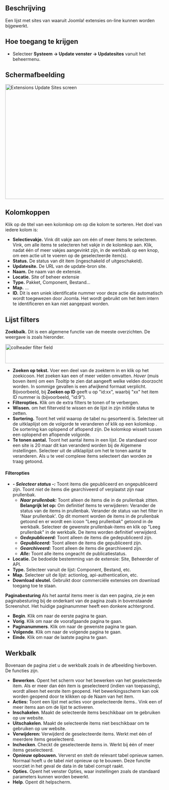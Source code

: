 <!-- Filename: Help4.x:Extensions:_Update_Sites / Display title: Extensies: Updatesites -->

## Beschrijving

Een lijst met sites van waaruit Joomla! extensies on-line kunnen worden
bijgewerkt.

## Hoe toegang te krijgen

- Selecteer **Systeem → Update venster → Updatesites** vanuit
  het beheermenu.

## Schermafbeelding

<img
src="https://docs.joomla.org/images/thumb/b/b1/Help-4x-Extensions-Update-Sites-screen-nl.png/800px-Help-4x-Extensions-Update-Sites-screen-nl.png"
decoding="async"
srcset="https://docs.joomla.org/images/b/b1/Help-4x-Extensions-Update-Sites-screen-nl.png 1.5x"
data-file-width="1090" data-file-height="497" width="800" height="365"
alt="Extensions Update Sites screen" />

## Kolomkoppen

Klik op de titel van een kolomkop om op die kolom te sorteren. Het doel
van iedere kolom is:

- **Selectievakje.** Vink dit vakje aan om één of meer items te
  selecteren. Vink, om alle items te selecteren het vakje in de kolomkop
  aan. Klik, nadat één of meer vakjes aangevinkt zijn, in de werkbalk op
  een knop, om een actie uit te voeren op de geselecteerde item(s).
- **Status.** De status van dit item (ingeschakeld of uitgeschakeld).
- **Updatesite.** De URL van de update-bron site.
- **Naam.** De naam van de extensie.
- **Locatie.** Site of beheer extensie
- **Type.** Pakket, Component, Bestand...
- **Map.** ...
- **ID.** Dit is een uniek identificatie nummer voor deze actie die
  automatisch wordt toegewezen door Joomla. Het wordt gebruikt om het
  item intern te identificeren en kan niet aangepast worden.

## Lijst filters

**Zoekbalk.** Dit is een algemene functie van de meeste overzichten. De
weergave is zoals hieronder.

<img
src="https://docs.joomla.org/images/8/88/Help-4x-colheader-filter-field-nl.png"
decoding="async" data-file-width="848" data-file-height="61" width="848"
height="61" alt="colheader filter field" />

- **Zoeken op tekst.** Voer een deel van de zoekterm in en klik op het
  zoekicoon. Het zoeken kan een of meer velden omvatten. *Hover* (muis
  boven item) om een *Tooltip* te zien dat aangeeft welke velden
  doorzocht worden. In sommige gevallen is een afwijkend formaat
  verplicht. Bijvoorbeeld, bij **Zoeken op ID** geeft u op "id:xx",
  waarbij "xx" het item ID nummer is (bijvoorbeeld, "id:9").
- **Filteropties.** Klik om de extra filters te tonen of te verbergen.
- **Wissen.** om het filterveld te wissen en de lijst in zijn initiële
  status te zetten.
- **Sortering.** Toont het veld waarop de tabel nu gesorteerd is.
  Selecteer uit de uitklaplijst om de volgorde te veranderen of klik op
  een kolomkop . De sortering kan oplopend of aflopend zijn. De kolomkop
  wisselt tussen een oplopend en aflopende volgorde.
- **Te tonen aantal.** Toont het aantal items in een lijst. De standaard
  voor een site is 20 maar dit kan veranderd worden bij de Algemene
  instellingen. Selecteer uit de uitklaplijst om het te tonen aantal te
  veranderen. Als u te veel complexe items selecteert dan worden ze
  traag getoond.

#### Filteropties

- ***- Selecteer status -:*** Toont items die gepubliceerd en
  ongepubliceerd zijn. Toont *niet* de items die gearchiveerd of
  verplaatst zijn naar prullenbak.
  - ***Naar prullenbak:*** Toont alleen de items die in de prullenbak
    zitten. **Belangrijk let op:** Om definitief items te verwijderen:
    Verander de status van de items in prullenbak. Verander de status
    van het filter in 'Naar prullenbak'. Op dit moment worden de items
    in de prullenbak getoond en er wordt een icoon "Leeg prullenbak"
    getoond in de werkbalk. Selecteer de gewenste prullenbak-items en
    klik op "Leeg prullenbak" in de werkbalk. De items worden definitief
    verwijderd.
  - ***Gedepubliceerd:*** Toont alleen de items die gedepubliceerd zijn.
  - ***Gepubliceerd:*** Toont alleen de items die gepubliceerd zijn.
  - ***Gearchiveerd:*** Toont alleen de items die gearchiveerd zijn.
  - ***Alle:*** Toont alle items ongeacht de publicatiestatus.
- **Locatie.** De bedoelde bestemming van de extensie: Site, Beheerder
  of API.
- **Type.** Selecteer vanuit de lijst: Component, Bestand, etc.
- **Map.** Selecteer uit de lijst: actionlog, api-authentication, etc.
- **Download sleutel.** Gebruikt door commerciële extensies om download
  toegang toe te staan.

**Paginabesturing** Als het aantal items meer is dan een pagina, zie je
een paginabesturing bij de onderkant van de pagina zoals in bovenstaande
Screenshot. Het huidige paginanummer heeft een donkere
achtergrond.

- **Begin**. Klik om naar de eerste pagina te gaan.
- **Vorig**. Klik om naar de voorafgaande pagina te gaan.
- **Paginanummers**. Klik om naar de gewenste pagina te gaan.
- **Volgende**. Klik om naar de volgende pagina te gaan.
- **Einde**. Klik om naar de laatste pagina te gaan.

## Werkbalk

Bovenaan de pagina ziet u de werkbalk zoals in de afbeelding hierboven.
De functies zijn.

- **Bewerken**. Opent het scherm voor het bewerken van het geselecteerde
  item. Als er meer dan één item is geselecteerd (indien van
  toepassing), wordt alleen het eerste item geopend. Het
  bewerkingsscherm kan ook worden geopend door te klikken op de Naam van
  het item.
- **Acties:** Toont een lijst met acties voor geselecteerde items.. Vink
  een of meer items aan om de lijst te activeren.
- **Inschakelen**. Maakt de selecteerde items beschikbaar om te
  gebruiken op uw website.
- **Uitschakelen**. Maakt de selecteerde items niet beschikbaar om te
  gebruiken op uw website.
- **Verwijderen:** Verwijderd de geselecteerde items. Werkt met één of
  meerdere items geselecteerd.
- **Inchecken**. Checkt de geselecteerde items in. Werkt bij één of meer
  items geselecteerd.
- **Opnieuw opbouwen.** Ververst en stelt de relevant tabel opnieuw
  samen. Normaal hoeft u de tabel *niet* opnieuw op te bouwen. Deze
  functie voorziet in het geval de data in de tabel corrupt raakt.
- **Opties.** Opent het venster Opties, waar instellingen zoals de
  standaard parameters kunnen worden bewerkt.
- **Help**. Opent dit helpscherm.
